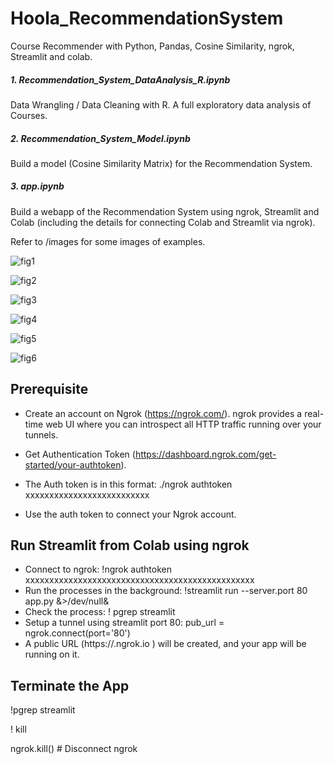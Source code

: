 # Hoola_RecommendationSystem
Course Recommender with Python, Pandas, Cosine Similarity, ngrok, Streamlit and colab.

##### 1. Recommendation_System_DataAnalysis_R.ipynb
Data Wrangling / Data Cleaning with R. A full exploratory data analysis of Courses.

##### 2. Recommendation_System_Model.ipynb
Build a model (Cosine Similarity Matrix) for the Recommendation System.

##### 3. app.ipynb
Build a webapp of the Recommendation System using ngrok, Streamlit and Colab (including the details for connecting Colab and Streamlit via ngrok).

Refer to /images for some images of examples.


![fig1](https://user-images.githubusercontent.com/13595525/147733311-ce99bf8f-5af7-492c-85f9-5cc48e26e2e6.jpg)

![fig2](https://user-images.githubusercontent.com/13595525/147733318-c66881af-7dfd-4035-91d5-c0fd196cbd58.jpg)

![fig3](https://user-images.githubusercontent.com/13595525/147733327-b37aa2b5-a6d2-482e-8d23-7a26876c3699.jpg)

![fig4](https://user-images.githubusercontent.com/13595525/147733331-380724d4-63dc-4715-bd6a-d7b6da5086ea.jpg)

![fig5](https://user-images.githubusercontent.com/13595525/147733338-fbef3b53-e3d7-4a88-89a7-4a48b7d31ac6.jpg)

![fig6](https://user-images.githubusercontent.com/13595525/147733347-c28e3489-ad4b-426d-8334-5f7ef1de6586.jpg)

## Prerequisite
- Create an account on Ngrok (https://ngrok.com/). ngrok provides a real-time web UI where you can introspect all HTTP traffic running over your tunnels.

- Get Authentication Token (https://dashboard.ngrok.com/get-started/your-authtoken).

- The Auth token is in this format: ./ngrok authtoken xxxxxxxxxxxxxxxxxxxxxxxxxx

- Use the auth token to connect your Ngrok account.

## Run Streamlit from Colab using ngrok
- Connect to ngrok: !ngrok authtoken xxxxxxxxxxxxxxxxxxxxxxxxxxxxxxxxxxxxxxxxxxxxxxxx
- Run the processes in the background: !streamlit run --server.port 80 app.py &>/dev/null&
- Check the process: ! pgrep streamlit
- Setup a tunnel using streamlit port 80: pub_url = ngrok.connect(port='80')
- A public URL (https://<abcxyz>.ngrok.io ) will be created, and your app will be running on it.

## Terminate the App
!pgrep streamlit
  
! kill <id>

ngrok.kill() # Disconnect ngrok
